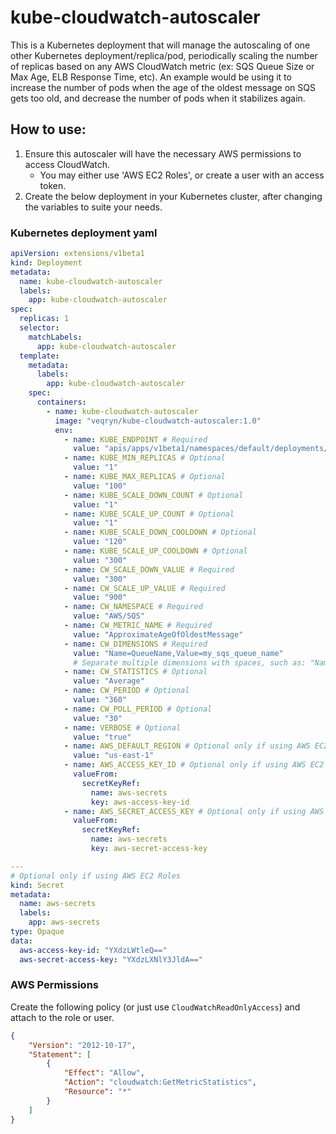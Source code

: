 # kube-cloudwatch-autoscaler
This is a Kubernetes deployment that will manage the autoscaling of one other Kubernetes deployment/replica/pod, periodically scaling the number of replicas based on any AWS CloudWatch metric (ex: SQS Queue Size or Max Age, ELB Response Time, etc).
An example would be using it to increase the number of pods when the age of the oldest message on SQS gets too old, and decrease the number of pods when it stabilizes again.

## How to use:
1. Ensure this autoscaler will have the necessary AWS permissions to access CloudWatch.
    * You may either use 'AWS EC2 Roles', or create a user with an access token. 
2. Create the below deployment in your Kubernetes cluster, after changing the variables to suite your needs.

### Kubernetes deployment yaml
```yaml
apiVersion: extensions/v1beta1
kind: Deployment
metadata:
  name: kube-cloudwatch-autoscaler
  labels:
    app: kube-cloudwatch-autoscaler
spec:
  replicas: 1
  selector:
    matchLabels:
      app: kube-cloudwatch-autoscaler
  template:
    metadata:
      labels:
        app: kube-cloudwatch-autoscaler
    spec:
      containers:
        - name: kube-cloudwatch-autoscaler
          image: "veqryn/kube-cloudwatch-autoscaler:1.0"
          env:
            - name: KUBE_ENDPOINT # Required
              value: "apis/apps/v1beta1/namespaces/default/deployments/my-app-name/scale"
            - name: KUBE_MIN_REPLICAS # Optional
              value: "1"
            - name: KUBE_MAX_REPLICAS # Optional
              value: "100"
            - name: KUBE_SCALE_DOWN_COUNT # Optional
              value: "1"
            - name: KUBE_SCALE_UP_COUNT # Optional
              value: "1"
            - name: KUBE_SCALE_DOWN_COOLDOWN # Optional
              value: "120"
            - name: KUBE_SCALE_UP_COOLDOWN # Optional
              value: "300"
            - name: CW_SCALE_DOWN_VALUE # Required
              value: "300"
            - name: CW_SCALE_UP_VALUE # Required
              value: "900"
            - name: CW_NAMESPACE # Required
              value: "AWS/SQS"
            - name: CW_METRIC_NAME # Required
              value: "ApproximateAgeOfOldestMessage"
            - name: CW_DIMENSIONS # Required
              value: "Name=QueueName,Value=my_sqs_queue_name"
              # Separate multiple dimensions with spaces, such as: "Name=TargetGroup,Value=targetgroup/my-tg/abc Name=LoadBalancer,Value=app/my-elb/xyz"
            - name: CW_STATISTICS # Optional
              value: "Average"
            - name: CW_PERIOD # Optional
              value: "360"
            - name: CW_POLL_PERIOD # Optional
              value: "30"
            - name: VERBOSE # Optional
              value: "true"
            - name: AWS_DEFAULT_REGION # Optional only if using AWS EC2 Roles
              value: "us-east-1"
            - name: AWS_ACCESS_KEY_ID # Optional only if using AWS EC2 Roles
              valueFrom:
                secretKeyRef:
                  name: aws-secrets
                  key: aws-access-key-id
            - name: AWS_SECRET_ACCESS_KEY # Optional only if using AWS EC2 Roles
              valueFrom:
                secretKeyRef:
                  name: aws-secrets
                  key: aws-secret-access-key

---
# Optional only if using AWS EC2 Roles
kind: Secret
metadata:
  name: aws-secrets
  labels:
    app: aws-secrets
type: Opaque
data:
  aws-access-key-id: "YXdzLWtleQ=="
  aws-secret-access-key: "YXdzLXNlY3JldA=="
```

### AWS Permissions
Create the following policy (or just use `CloudWatchReadOnlyAccess`) and attach to the role or user.
```json
{
    "Version": "2012-10-17",
    "Statement": [
        {
            "Effect": "Allow",
            "Action": "cloudwatch:GetMetricStatistics",
            "Resource": "*"
        }
    ]
}
```
